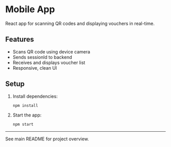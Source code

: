 # Mobile App

React app for scanning QR codes and displaying vouchers in real-time.

## Features
- Scans QR code using device camera
- Sends sessionId to backend
- Receives and displays voucher list
- Responsive, clean UI

## Setup
1. Install dependencies:
   ```sh
   npm install
   ```
2. Start the app:
   ```sh
   npm start
   ```

---

See main README for project overview.